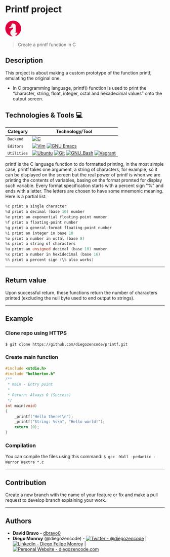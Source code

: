 # Printf project

<img src="images/holberton-logo.png" width="50" />

> Create a printf function in C

## Description

This project is about making a custom prototype of the function printf, emulating the original one.

- In C programming language, printf() function is used to print the “character, string, float, integer, octal and hexadecimal values” onto the output screen.

## Technologies & Tools 💻

| Category    | Technology/Tool                                                                                                                                                                                                                                                                                                                                                                                                                                                                                                                                                         |
| ----------- | ----------------------------------------------------------------------------------------------------------------------------------------------------------------------------------------------------------------------------------------------------------------------------------------------------------------------------------------------------------------------------------------------------------------------------------------------------------------------------------------------------------------------------------------------------------------------- |
| `Backend`   | [![C](https://img.shields.io/badge/-C_Programming_language-A8B9CC?&style=flat-square&logo=c&labelColor=282828)](https://developer.mozilla.org/en-US/docs/Web/HTML)                                                                                                                                                                                                                                                                                                                                                                                                      |
| `Editors`   | [![Vim](https://img.shields.io/badge/-Vim-019733?logo=vim&style=flat-square&logoColor=019733&labelColor=282828)](https://www.vim.org/) [![GNU Emacs](https://img.shields.io/badge/-GNU_Emacs-7F5AB6?logo=vim&style=flat-square&logoColor=7F5AB6&labelColor=282828)](https://www.gnu.org/software/emacs/)                                                                                                                                                                                                                                                                |
| `Utilities` | [![Ubuntu](https://img.shields.io/badge/-Ubuntu-E95420?logo=ubuntu&style=flat-square&labelColor=282828)](https://ubuntu.com/download) [![Git](https://img.shields.io/badge/-Git-F05032?logo=git&style=flat-square&labelColor=282828)](https://git-scm.com/) [![GNU_Bash](https://img.shields.io/badge/-GNU_Bash-4EAA25?logo=GNU-Bash&style=flat-square&labelColor=282828)](https://www.gnu.org/software/bash/) [![Vagrant](https://img.shields.io/badge/-Vagrant-1563FF?logo=vagrant&style=flat-square&logoColor=1563FF&labelColor=282828)](https://www.vagrantup.com/) |

printf is the C language function to do formatted printing, in the most simple case, printf takes one argument, a string of characters, for example, so it can be displayed on the screen but the real power of printf is when we are printing the contents of variables, basing on the format promted for display such variable. Every format specification starts with a percent sign "%" and ends with a letter. The letters are chosen to have some mnemonic meaning. Here is a partial list:

```C
%c print a single character
%d print a decimal (base 10) number
%e print an exponential floating-point number
%f print a floating-point number
%g print a general-format floating-point number
%i print an integer in base 10
%o print a number in octal (base 8)
%s print a string of characters
%u print an unsigned decimal (base 10) number
%x print a number in hexidecimal (base 16)
%% print a percent sign (\% also works)
```

---

## Return value

Upon successful return, these functions return the number of characters printed (excluding the null byte used to end output to strings).

---

## Example

### Clone repo using HTTPS

`$ git clone https://github.com/diegozencode/printf.git`

### Create main function

```C
#include <stdio.h>
#include "holberton.h"
/**
 * main - Entry point
 *
 * Return: Always 0 (Success)
 */
int main(void)
{
	_printf("Hello there!\n");
	_printf("String: %s\n", "Hello world!");
	return (0);
}
```

### Compilation

You can compile the files using this command:
`$ gcc -Wall -pedantic -Werror Wextra *.c`

---

## Contribution

Create a new branch with the name of your feature or fix and make a pull request to develop branch explaining your work.

---

## Authors

- **David Bravo** - [dbravo0](https://github.com/dbravo0)
- **Diego Monroy** (@diegozencode) - [<img src="https://img.shields.io/badge/-@diegozencode-000000?style=flat&logo=X&logoColor=white" alt="Twitter - @diegozencode" />](https://twitter.com/diegozencode) |
  [<img src="https://img.shields.io/badge/-@diegozencode-0072b1?style=flat&logo=Linkedin&logoColor=white" alt="LinkedIn - Diego Felipe Monroy" />](https://www.linkedin.com/in/diegozencode/) |
  [<img src="https://img.shields.io/badge/-diegozencode.com-4EAA25?style=flat&logo=Paperswithcode&logoColor=white" alt="Personal Website - diegozencode.com"/>](https://diegozencode.com/)
